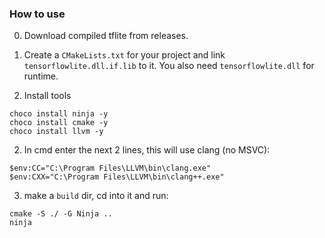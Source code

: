 ### How to use
0. Download compiled tflite from releases.
1. Create a `CMakeLists.txt` for your project and link `tensorflowlite.dll.if.lib` to it. You also need `tensorflowlite.dll` for runtime.

2. Install tools
```
choco install ninja -y
choco install cmake -y
choco install llvm -y
```
 
2. In cmd enter the next 2 lines, this will use clang (no MSVC):
```
$env:CC="C:\Program Files\LLVM\bin\clang.exe"
$env:CXX="C:\Program Files\LLVM\bin\clang++.exe"
```
 
3. make a `build` dir, cd into it and run:
```
cmake -S ./ -G Ninja ..
ninja
```
